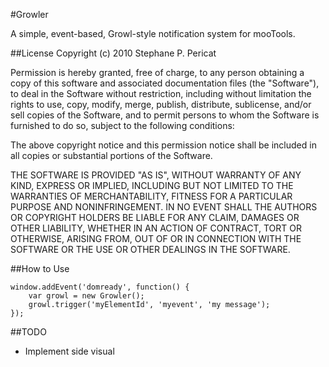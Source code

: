#Growler

A simple, event-based, Growl-style notification system for mooTools.

##License
Copyright (c) 2010 Stephane P. Pericat

Permission is hereby granted, free of charge, to any person obtaining a copy
of this software and associated documentation files (the "Software"), to deal
in the Software without restriction, including without limitation the rights
to use, copy, modify, merge, publish, distribute, sublicense, and/or sell
copies of the Software, and to permit persons to whom the Software is
furnished to do so, subject to the following conditions:

The above copyright notice and this permission notice shall be included in
all copies or substantial portions of the Software.

THE SOFTWARE IS PROVIDED "AS IS", WITHOUT WARRANTY OF ANY KIND, EXPRESS OR
IMPLIED, INCLUDING BUT NOT LIMITED TO THE WARRANTIES OF MERCHANTABILITY,
FITNESS FOR A PARTICULAR PURPOSE AND NONINFRINGEMENT. IN NO EVENT SHALL THE
AUTHORS OR COPYRIGHT HOLDERS BE LIABLE FOR ANY CLAIM, DAMAGES OR OTHER
LIABILITY, WHETHER IN AN ACTION OF CONTRACT, TORT OR OTHERWISE, ARISING FROM,
OUT OF OR IN CONNECTION WITH THE SOFTWARE OR THE USE OR OTHER DEALINGS IN
THE SOFTWARE.

##How to Use

	window.addEvent('domready', function() {
		var growl = new Growler();
		growl.trigger('myElementId', 'myevent', 'my message');
	});
	
##TODO

- Implement side visual